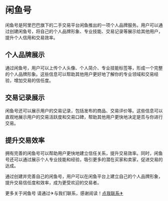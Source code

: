 # 闲鱼号

闲鱼号是阿里巴巴旗下的二手交易平台闲鱼推出的一项个人品牌服务。用户可以通过创建闲鱼号，将自己的个人品牌形象、专业技能、交易记录等展示给其他用户，提升个人信用和交易效率。

## 个人品牌展示

通过闲鱼号，用户可以上传个人头像、个人简介、专业技能标签等，形成一个完整的个人品牌形象。这些信息可以帮助其他用户更好地了解你的专业领域和交易经验，增加交易的信任度。

## 交易记录展示

闲鱼号还可以展示用户的交易记录，包括发布的商品、交易评价等。这些信息可以直观地展示用户的交易活跃度和交易口碑，帮助其他用户更快地决定是否与你进行交易。

## 提升交易效率

拥有完善的闲鱼号可以帮助用户更快地建立信任关系，提升交易效率。同时，闲鱼号还可以通过展示个人专业技能和经验，吸引更多的潜在买家和卖家，促进交易的达成。

通过创建并完善自己的闲鱼号，用户可以在闲鱼平台上建立自己的个人品牌形象，提升交易信任度和效率，成为更受欢迎的交易者。

更多关于闲鱼号 请通过✈与我们联系，感谢阅读！[点我联系✈](https://help.k02.cc)